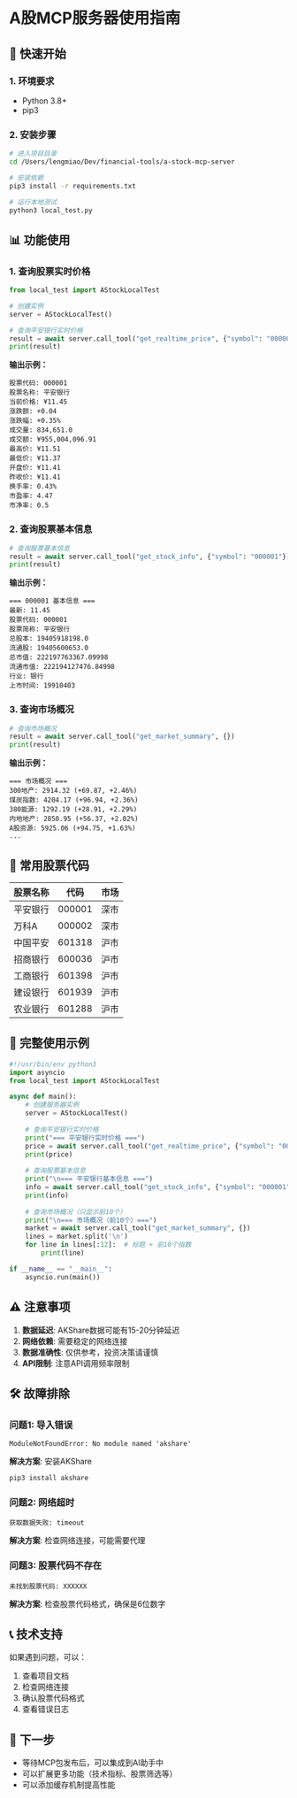 # A股MCP服务器使用指南

## 🚀 快速开始

### 1. 环境要求
- Python 3.8+
- pip3

### 2. 安装步骤

```bash
# 进入项目目录
cd /Users/lengmiao/Dev/financial-tools/a-stock-mcp-server

# 安装依赖
pip3 install -r requirements.txt

# 运行本地测试
python3 local_test.py
```

## 📊 功能使用

### 1. 查询股票实时价格

```python
from local_test import AStockLocalTest

# 创建实例
server = AStockLocalTest()

# 查询平安银行实时价格
result = await server.call_tool("get_realtime_price", {"symbol": "000001"})
print(result)
```

**输出示例：**
```
股票代码: 000001
股票名称: 平安银行
当前价格: ¥11.45
涨跌额: +0.04
涨跌幅: +0.35%
成交量: 834,651.0
成交额: ¥955,004,096.91
最高价: ¥11.51
最低价: ¥11.37
开盘价: ¥11.41
昨收价: ¥11.41
换手率: 0.43%
市盈率: 4.47
市净率: 0.5
```

### 2. 查询股票基本信息

```python
# 查询股票基本信息
result = await server.call_tool("get_stock_info", {"symbol": "000001"})
print(result)
```

**输出示例：**
```
=== 000001 基本信息 ===
最新: 11.45
股票代码: 000001
股票简称: 平安银行
总股本: 19405918198.0
流通股: 19405600653.0
总市值: 222197763367.09998
流通市值: 222194127476.84998
行业: 银行
上市时间: 19910403
```

### 3. 查询市场概况

```python
# 查询市场概况
result = await server.call_tool("get_market_summary", {})
print(result)
```

**输出示例：**
```
=== 市场概况 ===
300地产: 2914.32 (+69.87, +2.46%)
煤炭指数: 4204.17 (+96.94, +2.36%)
380能源: 1292.19 (+28.91, +2.29%)
内地地产: 2850.95 (+56.37, +2.02%)
A股资源: 5925.06 (+94.75, +1.63%)
...
```

## 🔧 常用股票代码

| 股票名称 | 代码 | 市场 |
|---------|------|------|
| 平安银行 | 000001 | 深市 |
| 万科A | 000002 | 深市 |
| 中国平安 | 601318 | 沪市 |
| 招商银行 | 600036 | 沪市 |
| 工商银行 | 601398 | 沪市 |
| 建设银行 | 601939 | 沪市 |
| 农业银行 | 601288 | 沪市 |

## 📝 完整使用示例

```python
#!/usr/bin/env python3
import asyncio
from local_test import AStockLocalTest

async def main():
    # 创建服务器实例
    server = AStockLocalTest()
    
    # 查询平安银行实时价格
    print("=== 平安银行实时价格 ===")
    price = await server.call_tool("get_realtime_price", {"symbol": "000001"})
    print(price)
    
    # 查询股票基本信息
    print("\n=== 平安银行基本信息 ===")
    info = await server.call_tool("get_stock_info", {"symbol": "000001"})
    print(info)
    
    # 查询市场概况（只显示前10个）
    print("\n=== 市场概况（前10个）===")
    market = await server.call_tool("get_market_summary", {})
    lines = market.split('\n')
    for line in lines[:12]:  # 标题 + 前10个指数
        print(line)

if __name__ == "__main__":
    asyncio.run(main())
```

## ⚠️ 注意事项

1. **数据延迟**: AKShare数据可能有15-20分钟延迟
2. **网络依赖**: 需要稳定的网络连接
3. **数据准确性**: 仅供参考，投资决策请谨慎
4. **API限制**: 注意API调用频率限制

## 🛠️ 故障排除

### 问题1: 导入错误
```
ModuleNotFoundError: No module named 'akshare'
```
**解决方案**: 安装AKShare
```bash
pip3 install akshare
```

### 问题2: 网络超时
```
获取数据失败: timeout
```
**解决方案**: 检查网络连接，可能需要代理

### 问题3: 股票代码不存在
```
未找到股票代码: XXXXXX
```
**解决方案**: 检查股票代码格式，确保是6位数字

## 📞 技术支持

如果遇到问题，可以：
1. 查看项目文档
2. 检查网络连接
3. 确认股票代码格式
4. 查看错误日志

## 🎯 下一步

- 等待MCP包发布后，可以集成到AI助手中
- 可以扩展更多功能（技术指标、股票筛选等）
- 可以添加缓存机制提高性能
